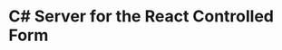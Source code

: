 # C# Server for the React Controlled Form

[](https://github.com/uerbzr/teachingReactControlledForms)
[](https://github.com/uerbzr/teachingReactControlledFormsSERVER)


